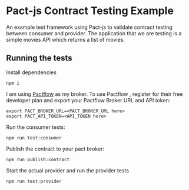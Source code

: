# Pact-js Contract Testing Example

An example test framework using Pact-js to validate contract testing between consumer and provider. The application that we are testing is a simple movies API which returns a list of movies.

## Running the tests

Install dependencies

`npm i`

I am using [Pactflow](https://pactflow.io/) as my broker. To use Pactflow , register for their free developer plan and export your Pactflow Broker URL and API token:

```
export PACT_BROKER_URL=<PACT_BROKER_URL here>
export PACT_API_TOKEN=<API_TOKEN here>
```

Run the consumer tests:

`npm run test:consumer`

Publish the contract to your pact broker:

`npm run publish:contract`

Start the actual provider and run the provider tests

`npm run test:provider`
